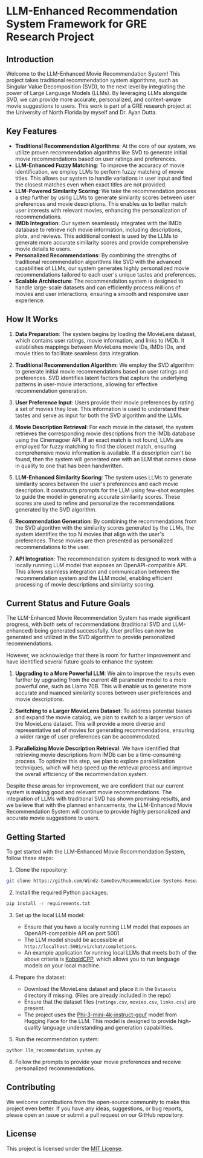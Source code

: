 # LLM-Enhanced Recommendation System Framework for GRE Research Project

## Introduction

Welcome to the LLM-Enhanced Movie Recommendation System! This project takes traditional recommendation system algorithms, such as Singular Value Decomposition (SVD), to the next level by integrating the power of Large Language Models (LLMs). By leveraging LLMs alongside SVD, we can provide more accurate, personalized, and context-aware movie suggestions to users.
This work is part of a GRE research project at the University of North Florida by myself and Dr. Ayan Dutta.

## Key Features

- **Traditional Recommendation Algorithms**: At the core of our system, we utilize proven recommendation algorithms like SVD to generate initial movie recommendations based on user ratings and preferences.
- **LLM-Enhanced Fuzzy Matching**: To improve the accuracy of movie identification, we employ LLMs to perform fuzzy matching of movie titles. This allows our system to handle variations in user input and find the closest matches even when exact titles are not provided.
- **LLM-Powered Similarity Scoring**: We take the recommendation process a step further by using LLMs to generate similarity scores between user preferences and movie descriptions. This enables us to better match user interests with relevant movies, enhancing the personalization of recommendations.
- **IMDb Integration**: Our system seamlessly integrates with the IMDb database to retrieve rich movie information, including descriptions, plots, and reviews. This additional context is used by the LLMs to generate more accurate similarity scores and provide comprehensive movie details to users.
- **Personalized Recommendations**: By combining the strengths of traditional recommendation algorithms like SVD with the advanced capabilities of LLMs, our system generates highly personalized movie recommendations tailored to each user's unique tastes and preferences.
- **Scalable Architecture**: The recommendation system is designed to handle large-scale datasets and can efficiently process millions of movies and user interactions, ensuring a smooth and responsive user experience.

## How It Works

1. **Data Preparation**: The system begins by loading the MovieLens dataset, which contains user ratings, movie information, and links to IMDb. It establishes mappings between MovieLens movie IDs, IMDb IDs, and movie titles to facilitate seamless data integration.

2. **Traditional Recommendation Algorithm**: We employ the SVD algorithm to generate initial movie recommendations based on user ratings and preferences. SVD identifies latent factors that capture the underlying patterns in user-movie interactions, allowing for effective recommendation generation.

3. **User Preference Input**: Users provide their movie preferences by rating a set of movies they love. This information is used to understand their tastes and serve as input for both the SVD algorithm and the LLMs.

4. **Movie Description Retrieval**: For each movie in the dataset, the system retrieves the corresponding movie descriptions from the IMDb database using the Cinemagoer API. If an exact match is not found, LLMs are employed for fuzzy matching to find the closest match, ensuring comprehensive movie information is available. If a description can't be found, then the system will generated one with an LLM that comes close in quality to one that has been handwritten. 

5. **LLM-Enhanced Similarity Scoring**: The system uses LLMs to generate similarity scores between the user's preferences and each movie description. It constructs prompts for the LLM using few-shot examples to guide the model in generating accurate similarity scores. These scores are used to refine and personalize the recommendations generated by the SVD algorithm.

6. **Recommendation Generation**: By combining the recommendations from the SVD algorithm with the similarity scores generated by the LLMs, the system identifies the top N movies that align with the user's preferences. These movies are then presented as personalized recommendations to the user.

7. **API Integration**: The recommendation system is designed to work with a locally running LLM model that exposes an OpenAPI-compatible API. This allows seamless integration and communication between the recommendation system and the LLM model, enabling efficient processing of movie descriptions and similarity scoring.

## Current Status and Future Goals

The LLM-Enhanced Movie Recommendation System has made significant progress, with both sets of recommendations (traditional SVD and LLM-enhanced) being generated successfully. User profiles can now be generated and utilized in the SVD algorithm to provide personalized recommendations.

However, we acknowledge that there is room for further improvement and have identified several future goals to enhance the system:

1. **Upgrading to a More Powerful LLM**: We aim to improve the results even further by upgrading from the current 4B parameter model to a more powerful one, such as Llama 70B. This will enable us to generate more accurate and nuanced similarity scores between user preferences and movie descriptions.

2. **Switching to a Larger MovieLens Dataset**: To address potential biases and expand the movie catalog, we plan to switch to a larger version of the MovieLens dataset. This will provide a more diverse and representative set of movies for generating recommendations, ensuring a wider range of user preferences can be accommodated.

3. **Parallelizing Movie Description Retrieval**: We have identified that retrieving movie descriptions from IMDb can be a time-consuming process. To optimize this step, we plan to explore parallelization techniques, which will help speed up the retrieval process and improve the overall efficiency of the recommendation system.

Despite these areas for improvement, we are confident that our current system is making good and relevant movie recommendations. The integration of LLMs with traditional SVD has shown promising results, and we believe that with the planned enhancements, the LLM-Enhanced Movie Recommendation System will continue to provide highly personalized and accurate movie suggestions to users.

## Getting Started

To get started with the LLM-Enhanced Movie Recommendation System, follow these steps:

1. Clone the repository:

```bash
git clone https://github.com/Windz-GameDev/Recommendation-Systems-Research cd Recommendation-Systems-Research
```

2. Install the required Python packages:

```bash
pip install -r requirements.txt
```

3. Set up the local LLM model:

   - Ensure that you have a locally running LLM model that exposes an OpenAPI-compatible API on port 5001.
   - The LLM model should be accessible at `http://localhost:5001/v1/chat/completions`.
   - An example application for running local LLMs that meets both of the above criteria is [KoboldCPP](https://github.com/LostRuins/koboldcpp), which allows you to run language models on your local machine.

4. Prepare the dataset:

   - Download the MovieLens dataset and place it in the `Datasets` directory if missing. (Files are already included in the repo)
   - Ensure that the dataset files (`ratings.csv`, `movies.csv`, `links.csv`) are present.
   - The project uses the [Phi-3-mini-4k-instruct-gguf](https://huggingface.co/microsoft/Phi-3-mini-4k-instruct-gguf) model from Hugging Face for the LLM. This model is designed to provide high-quality language understanding and generation capabilities.

5. Run the recommendation system:

```bash
python llm_recommendation_system.py
```

6. Follow the prompts to provide your movie preferences and receive personalized recommendations.

## Contributing

We welcome contributions from the open-source community to make this project even better. If you have any ideas, suggestions, or bug reports, please open an issue or submit a pull request on our GitHub repository.

## License

This project is licensed under the [MIT License](LICENSE).
